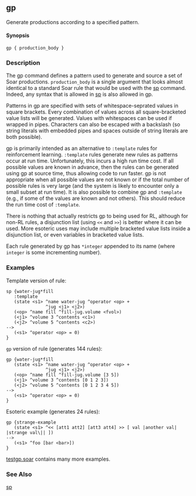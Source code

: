 ## gp

Generate productions according to a specified pattern.

#### Synopsis

```
gp { production_body }
```

### Description

The gp command defines a pattern used to generate and source a set of Soar productions. `production_body` is a single argument that looks almost identical to a standard Soar rule that would be used with the [sp](./cmd_sp.md) command. Indeed, any syntax that is allowed in [sp](./cmd_sp.md) is also allowed in gp.

Patterns in gp are specified with sets of whitespace-seprated values in square brackets. Every combination of values across all square-bracketed value lists will be generated. Values with whitespaces can be used if wrapped in pipes. Characters can also be escaped with a backslash (so string literals with embedded pipes and spaces outside of string literals are both possible).

gp is primarily intended as an alternative to `:template` rules for reinforcement learning. `:template` rules generate new rules as patterns occur at run time. Unfortunately, this incurs a high run time cost. If all possible values are known in advance, then the rules can be generated using gp at source time, thus allowing code to run faster. gp is not appropriate when all possible values are not known or if the total number of possible rules is very large (and the
system is likely to encounter only a small subset at run time). It is also possible to combine gp and `:template` (e.g., if some of the values are known and not others). This should reduce the run time cost of `:template`.

There is nothing that actually restricts gp to being used for RL, although for non-RL rules, a disjunction list (using `<<` and `>>`) is better where it can be used. More esoteric uses may include multiple bracketed value lists inside a disjunction list, or even variables in bracketed value lists.

Each rule generated by gp has `*integer` appended to its name (where `integer` is some incrementing number).

### Examples

Template version of rule:

```
sp {water-jug*fill
   :template
   (state <s1> ^name water-jug ^operator <op> +
               ^jug <j1> <j2>)
   (<op> ^name fill ^fill-jug.volume <fvol>)
   (<j1> ^volume 3 ^contents <c1>)
   (<j2> ^volume 5 ^contents <c2>)
-->
   (<s1> ^operator <op> = 0)
}
```

`gp` version of rule (generates 144 rules):

```
gp {water-jug*fill
   (state <s1> ^name water-jug ^operator <op> +
               ^jug <j1> <j2>)
   (<op> ^name fill ^fill-jug.volume [3 5])
   (<j1> ^volume 3 ^contents [0 1 2 3])
   (<j2> ^volume 5 ^contents [0 1 2 3 4 5])
-->
   (<s1> ^operator <op> = 0)
}
```

Esoteric example (generates 24 rules):

```
gp {strange-example
   (state <s1> ^<< [att1 att2] [att3 att4] >> [ val |another val| |strange val\|| ])
-->
   (<s1> ^foo [bar <bar>])
}
```

[testgp.soar](http://code.google.com/p/soar/source/browse/trunk/SoarSuite/Core/Tests/Agents/testgp.soar) contains many more examples.

### See Also

[sp](./cmd_sp.md)

